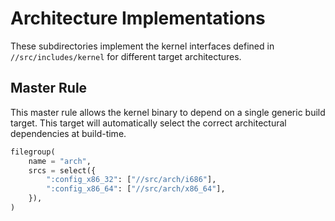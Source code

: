 # Architecture Implementations

These subdirectories implement the kernel interfaces defined in `//src/includes/kernel` for different target architectures.

## Master Rule

This master rule allows the kernel binary to depend on a single generic build target. This target will automatically select the correct architectural dependencies at build-time.

```python
filegroup(
    name = "arch",
    srcs = select({
        ":config_x86_32": ["//src/arch/i686"],
        ":config_x86_64": ["//src/arch/x86_64"],
    }),
)
```
